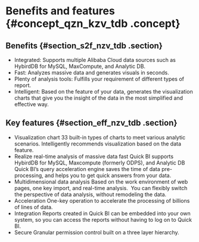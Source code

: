 # Benefits and features {#concept_qzn_kzv_tdb .concept}

## Benefits {#section_s2f_nzv_tdb .section}

-   Integrated: Supports multiple Alibaba Cloud data sources such as HybirdDB for MySQL, MaxCompute, and Analytic DB.
-   Fast: Analyzes massive data and generates visuals in seconds.
-   Plenty of analysis tools: Fulfills your requirement of different types of report.
-   Intelligent: Based on the feature of your data, generates the visualization charts that give you the insight of the data in the most simplified and effective way.

## Key features {#section_eff_nzv_tdb .section}

-   Visualization chart 33 built-in types of charts to meet various analytic scenarios. Intelligently recommends visualization based on the data feature.
-   Realize real-time analysis of massive data fast Quick BI supports HybirdDB for MySQL, Maxcompute \(formerly ODPS\), and Analytic DB Quick BI’s query acceleration engine saves the time of data pre-processing, and helps you to get quick answers from your data.
-   Multidimensional data analysis Based on the work environment of web pages, one key import, and real-time analysis.  You can flexibly switch the perspective of data analysis, without remodeling the data.
-   Acceleration One-key operation to accelerate the processing of billions of lines of data.
-   Integration Reports created in Quick BI can be embedded into your own system, so you can access the reports without having to log on to Quick BI.
-   Secure Granular permission control built on a three layer hierarchy.

